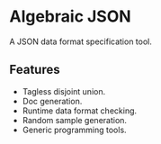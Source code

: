 Algebraic JSON
==============

A JSON data format specification tool.

Features
--------

- Tagless disjoint union.
- Doc generation.
- Runtime data format checking.
- Random sample generation.
- Generic programming tools.

